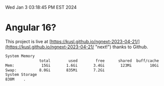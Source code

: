 Wed Jan  3 03:18:45 PM EST 2024

# Angular 16?


This project is live at [https://kusl.github.io/ngnext-2023-04-21/](https://kusl.github.io/ngnext-2023-04-21/ "next!") thanks to Github.

```bash
System Memory
               total        used        free      shared  buff/cache   available
Mem:            15Gi       1.6Gi       3.4Gi       123Mi        10Gi        13Gi
Swap:          8.0Gi       835Mi       7.2Gi
System Storage
830M	.
```
```bash
